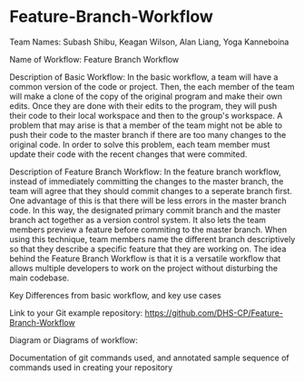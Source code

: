 # Feature-Branch-Workflow
Team Names: Subash Shibu, Keagan Wilson, Alan Liang, Yoga Kanneboina

Name of Workflow: Feature Branch Workflow

Description of Basic Workflow: In the basic workflow, a team will have a common version of the code or project. Then, the each member of the team will make a clone of the copy of the original program and make their own edits. Once they are done with their edits to the program, they will push their code to their local workspace and then to the group's workspace. A problem that may arise is that a member of the team might not be able to push their code to the master branch if there are too many changes to the original code. In order to solve this problem, each team member must update their code with the recent changes that were commited.

Description of Feature Branch Workflow: In the feature branch workflow, instead of immediately committing the changes to the master branch, the team will agree that they should commit changes to a seperate branch first. One advantage of this is that there will be less errors in the master branch code. In this way, the designated primary commit branch and the master branch act together as a version control system. It also lets the team members preview a feature before commiting to the master branch. When using this technique, team members name the different branch descriptively so that they describe a specific feature that they are working on. The idea behind the Feature Branch Workflow is that it is a versatile workflow that allows multiple developers to work on the project without disturbing the main codebase.

Key Differences from basic workflow, and key use cases

Link to your Git example repository: https://github.com/DHS-CP/Feature-Branch-Workflow

Diagram or Diagrams of workflow:

Documentation of git commands used, and annotated sample sequence of commands used in creating your repository
